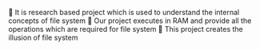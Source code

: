  It is research based project which is used to understand the internal concepts
of file system
 Our project executes in RAM and provide all the operations which are
required for file system
 This project creates the illusion of file system
